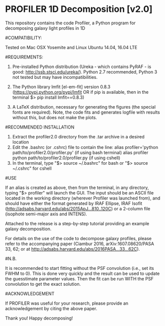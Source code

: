 # PROFILER 1D Decomposition [v2.0]

This repository contains the code Profiler, a Python program for decomposing galaxy light profiles in 1D

#COMPATIBILITY:

Tested on Mac OSX Yosemite and Linux Ubuntu 14.04, 16.04 LTE

#REQUIREMENTS:

1. Pre-installed Python distribution (Ureka - which contains PyRAF - is good: http://ssb.stsci.edu/ureka/). Python 2.7 recommended, Python 3 not tested but may have incompatibilities.

2. The Python library lmfit [el-em-fit] version 0.8.3 (https://pypi.python.org/pypi/lmfit OR if pip is available, then in the terminal $> pip install lmfit==0.8.3)

3. A LaTeX distribution, necessary for generating the figures (the special fonts are required). Note, the code fits and generates logfile with results without this, but does not make the plots.

#RECOMMENDED INSTALLATION

1. Extract the profiler2.0 directory from the .tar archive in a desired location
2. Edit the .bashrc (or .cshrc) file to contain the line:
  alias profiler='python path/to/profiler2.0/profiler.py' (if using bash terminal)
  alias profiler python path/to/profiler2.0/profiler.py   (if using cshell)
3. In the terminal, type "$> source ~/.bashrc" for bash or "$> source ~/.cshrc" for cshell

#USE

If an alias is created as above, then from the terminal, in any directory, typing "$> profiler" will launch the GUI. The input should be an ASCII file located in the working directory (wherever Profiler was launched from), and should have either the format generated by IRAF Ellipse, IRAF Isofit (http://adsabs.harvard.edu/abs/2015ApJ...810..120C) or a 2-column file (isophote semi-major axis and INTENS).

Attached to the release is a step-by-step tutorial providing an example galaxy decomposition.

For details on the use of the code to decompose galaxy profiles, please refer to the accompanying paper (Ciambur 2016, arXiv:1607.08620/PASA 33, 62;  or at http://adsabs.harvard.edu/abs/2016PASA...33...62C).

#N.B. 

It is recommended to start fitting without the PSF convolution (i.e., set its FWHM to 0). This is done very quickly and the result can be used to update the guesstimate parameter values. Then the fit can be run WITH the PSF convolution to get the exact solution.

#ACKNOWLEDGEMENT

If PROFILER was useful for your research, please provide an acknowledgement by citing the above paper.

Thank you! Happy decomposing!
